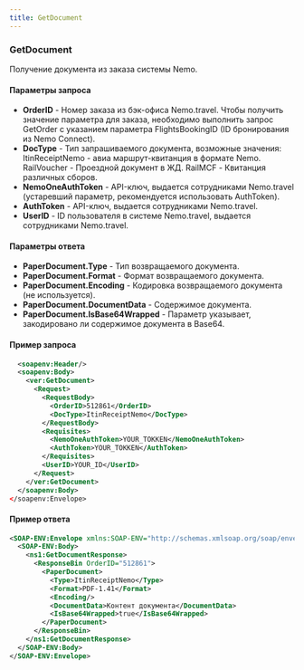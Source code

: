 ```yaml
---
title: GetDocument
---
```


### GetDocument
Получение документа из заказа системы Nemo.



#### Параметры запроса
* **OrderID** - Номер заказа из бэк-офиса Nemo.travel. Чтобы получить значение параметра для заказа, необходимо выполнить запрос GetOrder с указанием параметра FlightsBookingID (ID бронирования из Nemo Connect).
* **DocType** - Тип запрашиваемого документа, возможные значения: ItinReceiptNemo - авиа маршрут-квитанция в формате Nemo. RailVoucher - Проездной документ в ЖД. RailMCF - Квитанция различных сборов.
* **NemoOneAuthToken** - API-ключ, выдается сотрудниками Nemo.travel (устаревший параметр, рекомендуется использовать AuthToken).
* **AuthToken** - API-ключ, выдается сотрудниками Nemo.travel.
* **UserID** - ID пользователя в системе Nemo.travel, выдается сотрудниками Nemo.travel.

#### Параметры ответа
* **PaperDocument.Type** - Тип возвращаемого документа.
* **PaperDocument.Format** - Формат возвращаемого документа.
* **PaperDocument.Encoding** - Кодировка возвращаемого документа (не используется).
* **PaperDocument.DocumentData** - Содержимое документа.
* **PaperDocument.IsBase64Wrapped** - Параметр указывает, закодировано ли содержимое документа в Base64.

#### Пример запроса
```xml
  <soapenv:Header/>
  <soapenv:Body>
    <ver:GetDocument>
      <Request>
        <RequestBody>
          <OrderID>512861</OrderID>
          <DocType>ItinReceiptNemo</DocType>
        </RequestBody>
        <Requisites>
          <NemoOneAuthToken>YOUR_TOKKEN</NemoOneAuthToken>
          <AuthToken>YOUR_TOKKEN</AuthToken>
		</Requisites>
        <UserID>YOUR_ID</UserID>
      </Request>
    </ver:GetDocument>
  </soapenv:Body>
</soapenv:Envelope>
```
#### Пример ответа
```xml
<SOAP-ENV:Envelope xmlns:SOAP-ENV="http://schemas.xmlsoap.org/soap/envelope/" xmlns:ns1="***">
  <SOAP-ENV:Body>
    <ns1:GetDocumentResponse>
      <ResponseBin OrderID="512861">
        <PaperDocument>
          <Type>ItinReceiptNemo</Type>
          <Format>PDF-1.41</Format>
          <Encoding/>
          <DocumentData>Контент документа</DocumentData>
          <IsBase64Wrapped>true</IsBase64Wrapped>
        </PaperDocument>
      </ResponseBin>
    </ns1:GetDocumentResponse>
  </SOAP-ENV:Body>
</SOAP-ENV:Envelope>

```